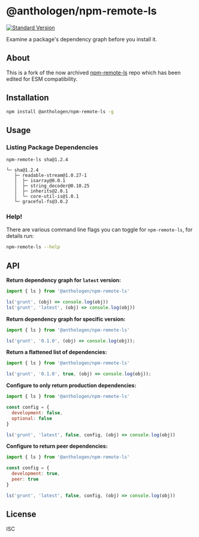 # @anthologen/npm-remote-ls

[![Standard Version](https://img.shields.io/badge/release-standard%20version-brightgreen.svg)](https://github.com/conventional-changelog/standard-version)

Examine a package's dependency graph before you install it.

## About
This is a fork of the now archived [npm-remote-ls](https://github.com/npm/npm-remote-ls) repo which has been edited for ESM compatibility.


## Installation

```bash
npm install @anthologen/npm-remote-ls -g
```

## Usage

### Listing Package Dependencies

```
npm-remote-ls sha@1.2.4

└─ sha@1.2.4
   ├─ readable-stream@1.0.27-1
   │  ├─ isarray@0.0.1
   │  ├─ string_decoder@0.10.25
   │  ├─ inherits@2.0.1
   │  └─ core-util-is@1.0.1
   └─ graceful-fs@3.0.2
```

### Help!

There are various command line flags you can toggle for `npm-remote-ls`, for
details run:

```bash
npm-remote-ls --help
```

## API

**Return dependency graph for `latest` version:**

```javascript
import { ls } from '@anthologen/npm-remote-ls'

ls('grunt', (obj) => console.log(obj))
ls('grunt', 'latest', (obj) => console.log(obj))
```

**Return dependency graph for specific version:**

```javascript
import { ls } from '@anthologen/npm-remote-ls'

ls('grunt', '0.1.0', (obj) => console.log(obj));
```

**Return a flattened list of dependencies:**

```javascript
import { ls } from '@anthologen/npm-remote-ls'

ls('grunt', '0.1.0', true, (obj) => console.log(obj));
```

**Configure to only return production dependencies:**

```javascript
import { ls } from '@anthologen/npm-remote-ls'

const config = {
  development: false,
  optional: false
}

ls('grunt', 'latest', false, config, (obj) => console.log(obj))
```

**Configure to return peer dependencies:**

```javascript
import { ls } from '@anthologen/npm-remote-ls'

const config = {
  development: true,
  peer: true
}

ls('grunt', 'latest', false, config, (obj) => console.log(obj))
```

## License

ISC
